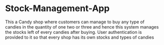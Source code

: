 # Stock-Management-App

This a Candy shop where customers can manage to buy any type of candies in the quantity of one two or three and hence this system manages the stocks left of every candies after buying.
User authentication is provided to it so that every shop has its own stocks and types of candies
